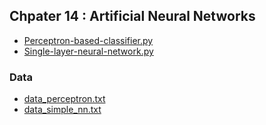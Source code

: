 ## Chpater 14 : Artificial Neural Networks
* [Perceptron-based-classifier.py](Chapter14-code/Perceptron-based-classifier.py)
* [Single-layer-neural-network.py](Chapter14-code/Single-layer-neural-network.py)

### Data
* [data_perceptron.txt](Chapter14-code/data/data_perceptron.txt)
* [data_simple_nn.txt](Chapter14-code/data/data_simple_nn.txt)
